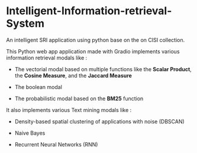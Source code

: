 # Intelligent-Information-retrieval-System

An intelligent SRI application using python base on the on CISI collection.

This Python web app application made with Gradio implements various information retrieval modals like :

- The vectorial modal based on multiple functions like the **Scalar Product**, the **Cosine Measure**, and the **Jaccard Measure**

- The boolean modal

- The probabilistic modal based on the **BM25** function

It also implements various Text mining modals like :

- Density-based spatial clustering of applications with noise (DBSCAN)

- Naive Bayes

- Recurrent Neural Networks (RNN)
